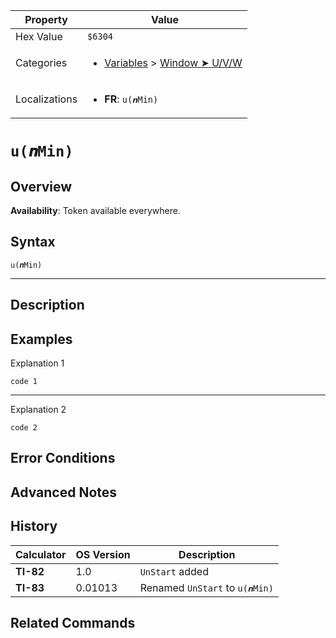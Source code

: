 | Property      | Value |
|---------------|-------|
| Hex Value     | `$6304`|
| Categories    | <ul><li>[Variables](<../categories/Variables.md>) > [Window ➤ U/V/W](<../categories/Variables.md#Window ➤ U/V/W>)</li></ul> |
| Localizations | <ul><li><b>FR</b>: `u(𝒏Min)`</li></ul> |

# `u(𝒏Min)`

## Overview



<b>Availability</b>: Token available everywhere.

## Syntax
`u(𝒏Min)`

<hr>

## Description


## Examples

Explanation 1
```ti-basic
code 1
```
---
Explanation 2
```ti-basic
code 2
```

## Error Conditions


## Advanced Notes


## History
| Calculator | OS Version | Description |
|------------|------------|-------------|
| <b>TI-82</b> | 1.0 | `UnStart` added |
| <b>TI-83</b> | 0.01013 | Renamed `UnStart` to `u(𝒏Min)`

## Related Commands

